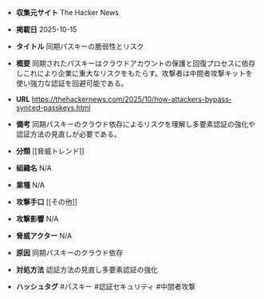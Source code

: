 - **収集元サイト**
The Hacker News

- **掲載日**
2025-10-15

- **タイトル**
同期パスキーの脆弱性とリスク

- **概要**
同期されたパスキーはクラウドアカウントの保護と回復プロセスに依存しこれにより企業に重大なリスクをもたらす。攻撃者は中間者攻撃キットを使い強力な認証を回避可能である。

- **URL**
https://thehackernews.com/2025/10/how-attackers-bypass-synced-passkeys.html

- **備考**
同期パスキーのクラウド依存によるリスクを理解し多要素認証の強化や認証方法の見直しが必要である。

- **分類**
[[脅威トレンド]]

- **組織名**
N/A

- **業種**
N/A

- **攻撃手口**
[[その他]]

- **攻撃影響**
N/A

- **脅威アクター**
N/A

- **原因**
同期パスキーのクラウド依存

- **対処方法**
認証方法の見直し多要素認証の強化

- **ハッシュタグ**
#パスキー #認証セキュリティ #中間者攻撃
